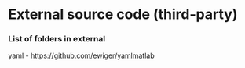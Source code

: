 # External source code (third-party)

### List of folders in external

yaml - https://github.com/ewiger/yamlmatlab


